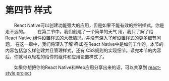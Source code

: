 # 第四节 样式

　　React Native可以创建功能强大的应用，但是如果不能有效的控制样式，你是走不远的。
　　在第二节中，我们创建了一个简单的天气 用，我只了解了给 React Native 组件设置样式的大概情况，并没有深入了解设置样式的更多细节问题。
在这一章中，我们将深入了解 **样式** 在React Native中是如何工作的。本节的内容包括怎么样创建并且管理样式，还有 CSS规则的实现细节。读完本节的内容后，你就可以轻松的给你的组件和应用设置样式了。

　　如果你想把你的React Native和Web应用分享出来的话，可以共享到 [react-style project](https://github.com/js-next/react-style)
